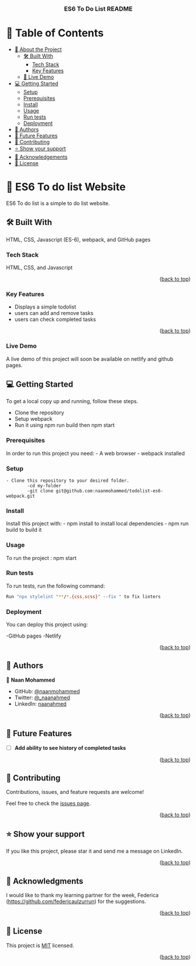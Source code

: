 <a name="readme-top"></a>

<div align="center">
  <h3><b>ES6 To Do List README</b></h3>
</div>

<!-- TABLE OF CONTENTS -->

# 📗 Table of Contents

- [📖 About the Project](#about-project)
  - [🛠 Built With](#built-with)
    - [Tech Stack](#tech-stack)
    - [Key Features](#key-features)
  - [🚀 Live Demo](#live-demo)
- [💻 Getting Started](#getting-started)
  - [Setup](#setup)
  - [Prerequisites](#prerequisites)
  - [Install](#install)
  - [Usage](#usage)
   - [Run tests](#run-tests)
  - [Deployment](#deployment)
- [👥 Authors](#authors)
- [🔭 Future Features](#future-features)
- [🤝 Contributing](#contributing)
- [⭐️ Show your support](#support)
- [🙏 Acknowledgements](#acknowledgements)
- [📝 License](#license)

<!-- PROJECT DESCRIPTION -->

# 📖 ES6 To do list Website <a name="about-project"></a>

ES6 To do list is a simple to do list website.

## 🛠 Built With <a name="built-with"></a> 
HTML, CSS, Javascript (ES-6), webpack, and GitHub pages

### Tech Stack <a name="tech-stack"></a> 
HTML, CSS, and Javascript

<p align="right">(<a href="#readme-top">back to top</a>)</p>
<!-- Features -->

### Key Features <a name="key-features"></a>

- Displays a simple todolist
- users can add and remove tasks
- users can check completed tasks


<p align="right">(<a href="#readme-top">back to top</a>)</p>

### Live Demo
A live demo of this project will soon be available on netlify and github pages.
  

<!-- GETTING STARTED -->

## 💻 Getting Started <a name="getting-started"></a>

To get a local copy up and running, follow these steps.
  - Clone the repository
  - Setup webpack
  - Run it using npm run build then npm start

### Prerequisites

In order to run this project you need:
    - A web browser
    - webpack installed

### Setup

    - Clone this repository to your desired folder.
            -cd my-folder
            -git clone git@github.com:naanmohammed/todolist-es6-webpack.git

### Install

Install this project with:
    - npm install to install local dependencies
    - npm run build to build it

### Usage

To run the project :
    npm start

### Run tests

To run tests, run the following command:

```sh
Run "npx stylelint "**/*.{css,scss}" --fix " to fix linters 
```


### Deployment

You can deploy this project using:

  -GitHub pages
  -Netlify


<p align="right">(<a href="#readme-top">back to top</a>)</p>
  
<!-- AUTHORS -->

## 👥 Authors <a name="authors"></a>

👤 **Naan Mohammed**

- GitHub: [@naanmohammed](https://github.com/naanmohammed)
- Twitter: [@_naanahmed](https://twitter.com/_naanahmed_)
- LinkedIn: [naanahmed](https://linkedin.com/in/naanahmed)

<p align="right">(<a href="#readme-top">back to top</a>)</p>

<!-- FUTURE FEATURES -->

## 🔭 Future Features <a name="future-features"></a>

- [ ] **Add ability to see history of completed tasks**


<p align="right">(<a href="#readme-top">back to top</a>)</p>

<!-- CONTRIBUTING -->

## 🤝 Contributing <a name="contributing"></a>

Contributions, issues, and feature requests are welcome!

Feel free to check the [issues page](https://github.com/naanmohammed/todolist-es6-webpack/issues).

<p align="right">(<a href="#readme-top">back to top</a>)</p>

<!-- SUPPORT -->

## ⭐️ Show your support <a name="support"></a>

If you like this project, please star it and send me a message on LinkedIn.

<p align="right">(<a href="#readme-top">back to top</a>)</p>

<!-- ACKNOWLEDGEMENTS -->

## 🙏 Acknowledgments <a name="acknowledgements"></a>

I would like to thank my learning partner for the week, Federica (https://github.com/federicaulzurrun) for the suggestions.

<p align="right">(<a href="#readme-top">back to top</a>)</p>


<!-- LICENSE -->

## 📝 License <a name="license"></a>

This project is [MIT](./LICENSE) licensed.


<p align="right">(<a href="#readme-top">back to top</a>)</p>
